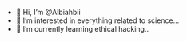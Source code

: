 - 👋 Hi, I’m @Albiahbii
- 👀 I’m interested in everything related to science...
- 🌱 I’m currently learning ethical hacking..

<!---
Albiahbii/Albiahbii is a ✨ special ✨ repository because its `README.md` (this file) appears on your GitHub profile.
You can click the Preview link to take a look at your changes.
--->
